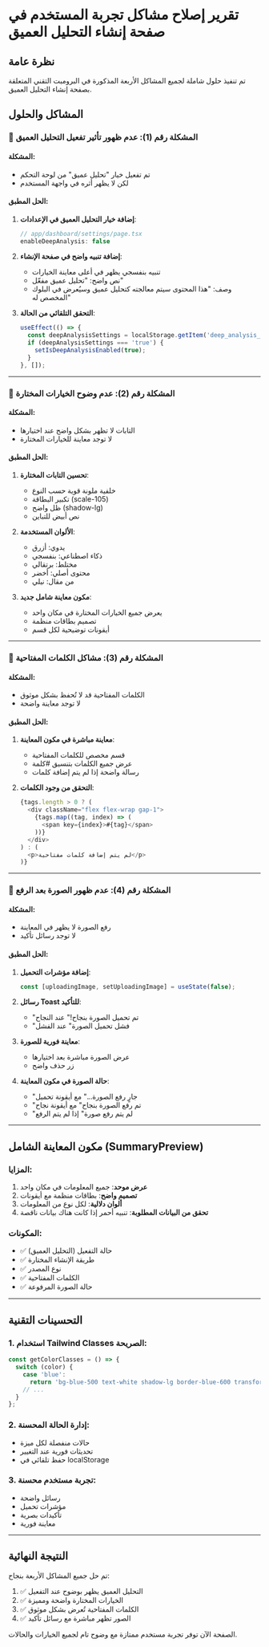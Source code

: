 # تقرير إصلاح مشاكل تجربة المستخدم في صفحة إنشاء التحليل العميق

## نظرة عامة
تم تنفيذ حلول شاملة لجميع المشاكل الأربعة المذكورة في البرومبت التقني المتعلقة بصفحة إنشاء التحليل العميق.

## المشاكل والحلول

### 🎯 المشكلة رقم (1): عدم ظهور تأثير تفعيل التحليل العميق

#### المشكلة:
- تم تفعيل خيار "تحليل عميق" من لوحة التحكم
- لكن لا يظهر أثره في واجهة المستخدم

#### الحل المطبق:
1. **إضافة خيار التحليل العميق في الإعدادات**:
   ```typescript
   // app/dashboard/settings/page.tsx
   enableDeepAnalysis: false
   ```

2. **إضافة تنبيه واضح في صفحة الإنشاء**:
   - تنبيه بنفسجي يظهر في أعلى معاينة الخيارات
   - نص واضح: "تحليل عميق مفعّل"
   - وصف: "هذا المحتوى سيتم معالجته كتحليل عميق وسيُعرض في البلوك المخصص له"

3. **التحقق التلقائي من الحالة**:
   ```typescript
   useEffect(() => {
     const deepAnalysisSettings = localStorage.getItem('deep_analysis_enabled');
     if (deepAnalysisSettings === 'true') {
       setIsDeepAnalysisEnabled(true);
     }
   }, []);
   ```

---

### 🎯 المشكلة رقم (2): عدم وضوح الخيارات المختارة

#### المشكلة:
- التابات لا تظهر بشكل واضح عند اختيارها
- لا توجد معاينة للخيارات المختارة

#### الحل المطبق:

1. **تحسين التابات المختارة**:
   - خلفية ملونة قوية حسب النوع
   - تكبير البطاقة (scale-105)
   - ظل واضح (shadow-lg)
   - نص أبيض للتباين

2. **الألوان المستخدمة**:
   - يدوي: أزرق
   - ذكاء اصطناعي: بنفسجي
   - مختلط: برتقالي
   - محتوى أصلي: أخضر
   - من مقال: نيلي

3. **مكون معاينة شامل جديد**:
   - يعرض جميع الخيارات المختارة في مكان واحد
   - تصميم بطاقات منظمة
   - أيقونات توضيحية لكل قسم

---

### 🎯 المشكلة رقم (3): مشاكل الكلمات المفتاحية

#### المشكلة:
- الكلمات المفتاحية قد لا تُحفظ بشكل موثوق
- لا توجد معاينة واضحة

#### الحل المطبق:
1. **معاينة مباشرة في مكون المعاينة**:
   - قسم مخصص للكلمات المفتاحية
   - عرض جميع الكلمات بتنسيق #كلمة
   - رسالة واضحة إذا لم يتم إضافة كلمات

2. **التحقق من وجود الكلمات**:
   ```typescript
   {tags.length > 0 ? (
     <div className="flex flex-wrap gap-1">
       {tags.map((tag, index) => (
         <span key={index}>#{tag}</span>
       ))}
     </div>
   ) : (
     <p>لم يتم إضافة كلمات مفتاحية</p>
   )}
   ```

---

### 🎯 المشكلة رقم (4): عدم ظهور الصورة بعد الرفع

#### المشكلة:
- رفع الصورة لا يظهر في المعاينة
- لا توجد رسائل تأكيد

#### الحل المطبق:

1. **إضافة مؤشرات التحميل**:
   ```typescript
   const [uploadingImage, setUploadingImage] = useState(false);
   ```

2. **رسائل Toast للتأكيد**:
   - "تم تحميل الصورة بنجاح!" عند النجاح
   - "فشل تحميل الصورة" عند الفشل

3. **معاينة فورية للصورة**:
   - عرض الصورة مباشرة بعد اختيارها
   - زر حذف واضح

4. **حالة الصورة في مكون المعاينة**:
   - "جارٍ رفع الصورة..." مع أيقونة تحميل
   - "تم رفع الصورة بنجاح" مع أيقونة نجاح
   - "لم يتم رفع صورة" إذا لم يتم الرفع

---

## مكون المعاينة الشامل (SummaryPreview)

### المزايا:
1. **عرض موحد**: جميع المعلومات في مكان واحد
2. **تصميم واضح**: بطاقات منظمة مع أيقونات
3. **ألوان دلالية**: لكل نوع من المعلومات
4. **تحقق من البيانات المطلوبة**: تنبيه أحمر إذا كانت هناك بيانات ناقصة

### المكونات:
- ✅ حالة التفعيل (التحليل العميق)
- ✅ طريقة الإنشاء المختارة
- ✅ نوع المصدر
- ✅ الكلمات المفتاحية
- ✅ حالة الصورة المرفوعة

---

## التحسينات التقنية

### 1. استخدام Tailwind Classes الصريحة:
```typescript
const getColorClasses = () => {
  switch (color) {
    case 'blue':
      return 'bg-blue-500 text-white shadow-lg border-blue-600 transform scale-105';
    // ...
  }
};
```

### 2. إدارة الحالة المحسنة:
- حالات منفصلة لكل ميزة
- تحديثات فورية عند التغيير
- حفظ تلقائي في localStorage

### 3. تجربة مستخدم محسنة:
- رسائل واضحة
- مؤشرات تحميل
- تأكيدات بصرية
- معاينة فورية

---

## النتيجة النهائية

تم حل جميع المشاكل الأربعة بنجاح:
1. ✅ التحليل العميق يظهر بوضوح عند التفعيل
2. ✅ الخيارات المختارة واضحة ومميزة
3. ✅ الكلمات المفتاحية تُعرض بشكل موثوق
4. ✅ الصور تظهر مباشرة مع رسائل تأكيد

الصفحة الآن توفر تجربة مستخدم ممتازة مع وضوح تام لجميع الخيارات والحالات. 